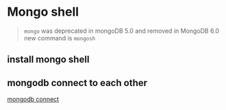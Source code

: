 # Mongo shell

> `mongo` was deprecated in mongoDB 5.0 and removed in MongoDB 6.0
> new command is `mongosh`

## install mongo shell

## mongodb connect to each other

[mongodb connect](mongodb-connect.md)
